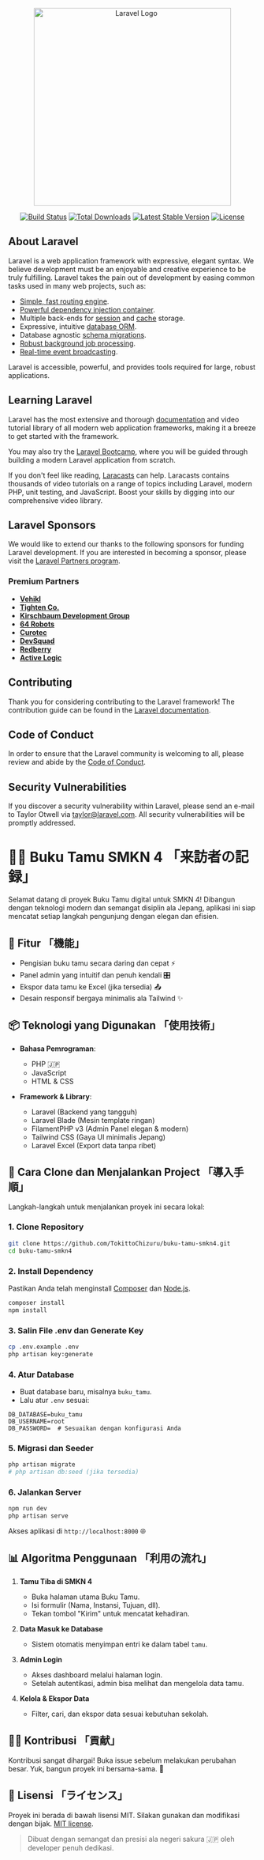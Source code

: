 <p align="center"><a href="https://laravel.com" target="_blank"><img src="https://raw.githubusercontent.com/laravel/art/master/logo-lockup/5%20SVG/2%20CMYK/1%20Full%20Color/laravel-logolockup-cmyk-red.svg" width="400" alt="Laravel Logo"></a></p>

<p align="center">
<a href="https://github.com/laravel/framework/actions"><img src="https://github.com/laravel/framework/workflows/tests/badge.svg" alt="Build Status"></a>
<a href="https://packagist.org/packages/laravel/framework"><img src="https://img.shields.io/packagist/dt/laravel/framework" alt="Total Downloads"></a>
<a href="https://packagist.org/packages/laravel/framework"><img src="https://img.shields.io/packagist/v/laravel/framework" alt="Latest Stable Version"></a>
<a href="https://packagist.org/packages/laravel/framework"><img src="https://img.shields.io/packagist/l/laravel/framework" alt="License"></a>
</p>

## About Laravel

Laravel is a web application framework with expressive, elegant syntax. We believe development must be an enjoyable and creative experience to be truly fulfilling. Laravel takes the pain out of development by easing common tasks used in many web projects, such as:

- [Simple, fast routing engine](https://laravel.com/docs/routing).
- [Powerful dependency injection container](https://laravel.com/docs/container).
- Multiple back-ends for [session](https://laravel.com/docs/session) and [cache](https://laravel.com/docs/cache) storage.
- Expressive, intuitive [database ORM](https://laravel.com/docs/eloquent).
- Database agnostic [schema migrations](https://laravel.com/docs/migrations).
- [Robust background job processing](https://laravel.com/docs/queues).
- [Real-time event broadcasting](https://laravel.com/docs/broadcasting).

Laravel is accessible, powerful, and provides tools required for large, robust applications.

## Learning Laravel

Laravel has the most extensive and thorough [documentation](https://laravel.com/docs) and video tutorial library of all modern web application frameworks, making it a breeze to get started with the framework.

You may also try the [Laravel Bootcamp](https://bootcamp.laravel.com), where you will be guided through building a modern Laravel application from scratch.

If you don't feel like reading, [Laracasts](https://laracasts.com) can help. Laracasts contains thousands of video tutorials on a range of topics including Laravel, modern PHP, unit testing, and JavaScript. Boost your skills by digging into our comprehensive video library.

## Laravel Sponsors

We would like to extend our thanks to the following sponsors for funding Laravel development. If you are interested in becoming a sponsor, please visit the [Laravel Partners program](https://partners.laravel.com).

### Premium Partners

- **[Vehikl](https://vehikl.com)**
- **[Tighten Co.](https://tighten.co)**
- **[Kirschbaum Development Group](https://kirschbaumdevelopment.com)**
- **[64 Robots](https://64robots.com)**
- **[Curotec](https://www.curotec.com/services/technologies/laravel)**
- **[DevSquad](https://devsquad.com/hire-laravel-developers)**
- **[Redberry](https://redberry.international/laravel-development)**
- **[Active Logic](https://activelogic.com)**

## Contributing

Thank you for considering contributing to the Laravel framework! The contribution guide can be found in the [Laravel documentation](https://laravel.com/docs/contributions).

## Code of Conduct

In order to ensure that the Laravel community is welcoming to all, please review and abide by the [Code of Conduct](https://laravel.com/docs/contributions#code-of-conduct).

## Security Vulnerabilities

If you discover a security vulnerability within Laravel, please send an e-mail to Taylor Otwell via [taylor@laravel.com](mailto:taylor@laravel.com). All security vulnerabilities will be promptly addressed.

# 📖✨ Buku Tamu SMKN 4 「来訪者の記録」

Selamat datang di proyek Buku Tamu digital untuk SMKN 4! Dibangun dengan teknologi modern dan semangat disiplin ala Jepang, aplikasi ini siap mencatat setiap langkah pengunjung dengan elegan dan efisien.

## 🔧 Fitur 「機能」

* Pengisian buku tamu secara daring dan cepat ⚡
* Panel admin yang intuitif dan penuh kendali 🎛️
* Ekspor data tamu ke Excel (jika tersedia) 📤
* Desain responsif bergaya minimalis ala Tailwind ✨

## 📦 Teknologi yang Digunakan 「使用技術」

* **Bahasa Pemrograman**:

  * PHP 🇯🇵
  * JavaScript
  * HTML & CSS

* **Framework & Library**:

  * Laravel (Backend yang tangguh)
  * Laravel Blade (Mesin template ringan)
  * FilamentPHP v3 (Admin Panel elegan & modern)
  * Tailwind CSS (Gaya UI minimalis Jepang)
  * Laravel Excel (Export data tanpa ribet)

## 🚀 Cara Clone dan Menjalankan Project 「導入手順」

Langkah-langkah untuk menjalankan proyek ini secara lokal:

### 1. Clone Repository

```bash
git clone https://github.com/TokittoChizuru/buku-tamu-smkn4.git
cd buku-tamu-smkn4
```

### 2. Install Dependency

Pastikan Anda telah menginstall [Composer](https://getcomposer.org/) dan [Node.js](https://nodejs.org/).

```bash
composer install
npm install
```

### 3. Salin File .env dan Generate Key

```bash
cp .env.example .env
php artisan key:generate
```

### 4. Atur Database

* Buat database baru, misalnya `buku_tamu`.
* Lalu atur `.env` sesuai:

```
DB_DATABASE=buku_tamu
DB_USERNAME=root
DB_PASSWORD=  # Sesuaikan dengan konfigurasi Anda
```

### 5. Migrasi dan Seeder

```bash
php artisan migrate
# php artisan db:seed (jika tersedia)
```

### 6. Jalankan Server

```bash
npm run dev
php artisan serve
```

Akses aplikasi di `http://localhost:8000` 🌐

## 📊 Algoritma Penggunaan 「利用の流れ」

1. **Tamu Tiba di SMKN 4**

   * Buka halaman utama Buku Tamu.
   * Isi formulir (Nama, Instansi, Tujuan, dll).
   * Tekan tombol "Kirim" untuk mencatat kehadiran.

2. **Data Masuk ke Database**

   * Sistem otomatis menyimpan entri ke dalam tabel `tamu`.

3. **Admin Login**

   * Akses dashboard melalui halaman login.
   * Setelah autentikasi, admin bisa melihat dan mengelola data tamu.

4. **Kelola & Ekspor Data**

   * Filter, cari, dan ekspor data sesuai kebutuhan sekolah.

## 🧑‍💻 Kontribusi 「貢献」

Kontribusi sangat dihargai! Buka issue sebelum melakukan perubahan besar. Yuk, bangun proyek ini bersama-sama. 💪

## 📄 Lisensi 「ライセンス」

Proyek ini berada di bawah lisensi MIT. Silakan gunakan dan modifikasi dengan bijak. [MIT license](https://opensource.org/licenses/MIT).

> Dibuat dengan semangat dan presisi ala negeri sakura 🇯🇵 oleh developer penuh dedikasi.
